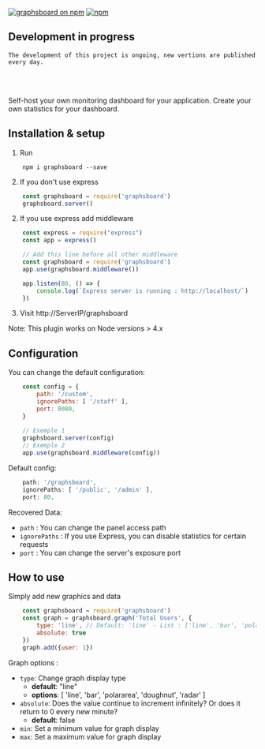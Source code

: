 [![graphsboard on npm](https://img.shields.io/npm/v/graphsboard.svg)](https://www.npmjs.com/package/graphsboard)
[![npm](https://img.shields.io/npm/dt/graphsboard.svg)](https://img.shields.io/npm/dt/graphsboard.svg)

## Development in progress
```
The development of this project is ongoing, new vertions are published every day.
```
<br/><br/>

Self-host your own monitoring dashboard for your application. 
Create your own statistics for your dashboard.

## Installation & setup
1. Run 
```shell
    npm i graphsboard --save
```
2. If you don't use express
```javascript
    const graphsboard = require('graphsboard')
    graphsboard.server()
```
2. If you use express add middleware
```javascript
    const express = require("express")
    const app = express()

    // Add this line before all other middleware
    const graphsboard = require('graphsboard')
    app.use(graphsboard.middleware())

    app.listen(80, () => {
        console.log(`Express server is running : http://localhost/`)
    })
```
3. Visit http://ServerIP/graphsboard

Note: This plugin works on Node versions > 4.x

## Configuration
You can change the default configuration:
```javascript
    const config = {
        path: '/custom',
        ignorePaths: [ '/staff' ],
        port: 8080,
    }
    
    // Exemple 1
    graphsboard.server(config)
    // Exemple 2
    app.use(graphsboard.middleware(config))
```

Default config:
```javascript
    path: '/graphsboard',
    ignorePaths: [ '/public', '/admin' ],
    port: 80,
```

Recovered Data:
- `path` : You can change the panel access path <br/>
- `ignorePaths` : If you use Express, you can disable statistics for certain requests <br/>
- `port` : You can change the server's exposure port <br/>

## How to use
Simply add new graphics and data

```javascript
    const graphsboard = require('graphsboard')
    const graph = graphsboard.graph('Total Users', {
        type: 'line', // Default: 'line' - List : ['line', 'bar', 'polararea', 'doughnut', 'radar']
        absolute: true
    })
    graph.add({user: 1})
```
Graph options :
- `type`: Change graph display type
    - **default**: "line"
    - **options**: [ 'line', 'bar', 'polararea', 'doughnut', 'radar' ]
- `absolute`: Does the value continue to increment infinitely? Or does it return to 0 every new minute?
    - **default**: false
- `min`: Set a minimum value for graph display
- `max`: Set a maximum value for graph display

